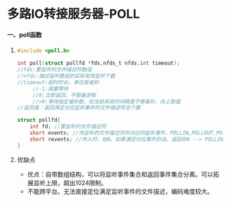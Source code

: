 # 多路IO转接服务器-POLL



#### 一、poll函数

1. ```c
   #include <poll.h>
   
   int poll(struct pollfd *fds,nfds_t nfds,int timeout);
   //fds:要监听的文件描述符数组
   //nfds:描述监听数组的实际有效监听个数
   //timeout:超时时长，单位是毫秒
   		//-1:阻塞等待
   		//0:立即返回，不阻塞进程
   		//>0:等待指定毫秒数，如当前系统时间精度不够毫秒，向上取值
   //返回值：返回满足对应监听事件的文件描述符总个数
   
   struct pollfd{
       int fd; //要监听的文件描述符
       short events; //待监听的文件描述符所对应的监听事件，POLLIN,POLLOUT,POLLERR
       short revents; //传入时，给0。如果满足对应事件的话，返回非0 --> POLLIN,POLLOUT,POLLERR
   }
   ```

2. 优缺点

   - 优点：自带数组结构，可以将监听事件集合和返回事件集合分离。可以拓展监听上限，超出1024限制。
   - 不能跨平台。无法直接定位满足监听事件的文件描述，编码难度较大。

​	